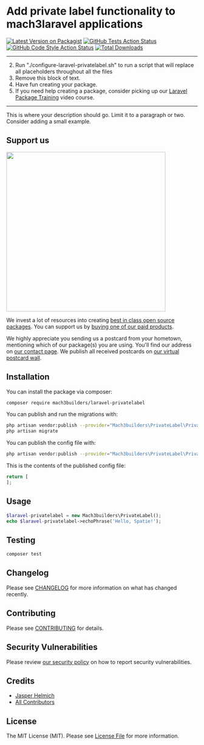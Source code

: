 # Add private label functionality to mach3laravel applications

[![Latest Version on Packagist](https://img.shields.io/packagist/v/mach3builders/laravel-privatelabel.svg?style=flat-square)](https://packagist.org/packages/mach3builders/laravel-privatelabel)
[![GitHub Tests Action Status](https://img.shields.io/github/workflow/status/mach3builders/laravel-privatelabel/run-tests?label=tests)](https://github.com/mach3builders/laravel-privatelabel/actions?query=workflow%3Arun-tests+branch%3Amain)
[![GitHub Code Style Action Status](https://img.shields.io/github/workflow/status/mach3builders/laravel-privatelabel/Check%20&%20fix%20styling?label=code%20style)](https://github.com/mach3builders/laravel-privatelabel/actions?query=workflow%3A"Check+%26+fix+styling"+branch%3Amain)
[![Total Downloads](https://img.shields.io/packagist/dt/mach3builders/laravel-privatelabel.svg?style=flat-square)](https://packagist.org/packages/mach3builders/laravel-privatelabel)

---
2. Run "./configure-laravel-privatelabel.sh" to run a script that will replace all placeholders throughout all the files
3. Remove this block of text.
4. Have fun creating your package.
5. If you need help creating a package, consider picking up our <a href="https://laravelpackage.training">Laravel Package Training</a> video course.
---

This is where your description should go. Limit it to a paragraph or two. Consider adding a small example.

## Support us

[<img src="https://github-ads.s3.eu-central-1.amazonaws.com/laravel-privatelabel.jpg?t=1" width="419px" />](https://spatie.be/github-ad-click/laravel-privatelabel)

We invest a lot of resources into creating [best in class open source packages](https://spatie.be/open-source). You can support us by [buying one of our paid products](https://spatie.be/open-source/support-us).

We highly appreciate you sending us a postcard from your hometown, mentioning which of our package(s) you are using. You'll find our address on [our contact page](https://spatie.be/about-us). We publish all received postcards on [our virtual postcard wall](https://spatie.be/open-source/postcards).

## Installation

You can install the package via composer:

```bash
composer require mach3builders/laravel-privatelabel
```

You can publish and run the migrations with:

```bash
php artisan vendor:publish --provider="Mach3builders\PrivateLabel\PrivateLabelServiceProvider" --tag="laravel-privatelabel-migrations"
php artisan migrate
```

You can publish the config file with:
```bash
php artisan vendor:publish --provider="Mach3builders\PrivateLabel\PrivateLabelServiceProvider" --tag="laravel-privatelabel-config"
```

This is the contents of the published config file:

```php
return [
];
```

## Usage

```php
$laravel-privatelabel = new Mach3builders\PrivateLabel();
echo $laravel-privatelabel->echoPhrase('Hello, Spatie!');
```

## Testing

```bash
composer test
```

## Changelog

Please see [CHANGELOG](CHANGELOG.md) for more information on what has changed recently.

## Contributing

Please see [CONTRIBUTING](.github/CONTRIBUTING.md) for details.

## Security Vulnerabilities

Please review [our security policy](../../security/policy) on how to report security vulnerabilities.

## Credits

- [Jasper Helmich](https://github.com/mach3builders)
- [All Contributors](../../contributors)

## License

The MIT License (MIT). Please see [License File](LICENSE.md) for more information.
